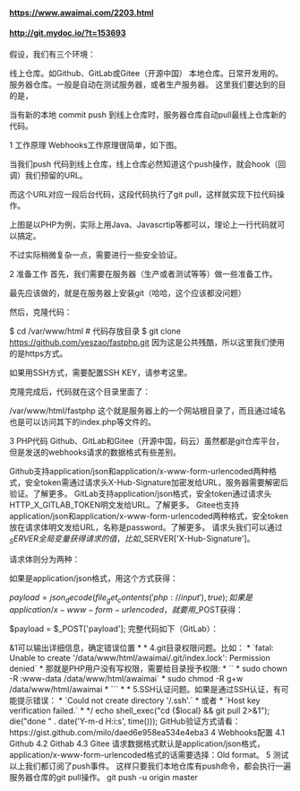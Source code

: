 #### https://www.awaimai.com/2203.html
#### http://git.mydoc.io/?t=153693

假设，我们有三个环境：

线上仓库。如Github、GitLab或Gitee（开源中国）
本地仓库。日常开发用的。
服务器仓库。一般是自动在测试服务器，或者生产服务器。
这里我们要达到的目的是，

当有新的本地 commit push 到线上仓库时，服务器仓库自动pull最线上仓库新的代码。

1 工作原理
Webhooks工作原理很简单，如下图。



当我们push 代码到线上仓库，线上仓库必然知道这个push操作，就会hook（回调）我们预留的URL。

而这个URL对应一段后台代码，这段代码执行了git pull，这样就实现下拉代码操作。

上图是以PHP为例，实际上用Java、Javascrtip等都可以，理论上一行代码就可以搞定。

不过实际稍微复杂一点，需要进行一些安全验证。

2 准备工作
首先，我们需要在服务器（生产或者测试等等）做一些准备工作。

最先应该做的，就是在服务器上安装git（哈哈，这个应该都没问题）

然后，克隆代码：

$ cd /var/www/html           # 代码存放目录
$ git clone https://github.com/yeszao/fastphp.git
因为这是公共残酷，所以这里我们使用的是https方式。

如果用SSH方式，需要配置SSH KEY，请参考这里。

克隆完成后，代码就在这个目录里面了：

/var/www/html/fastphp
这个就是服务器上的一个网站根目录了，而且通过域名也是可以访问其下的index.php等文件的。

3 PHP代码
Github、GitLab和Gitee（开源中国，码云）虽然都是git仓库平台，但是发送的webhooks请求的数据格式有些差别。

Github支持application/json和application/x-www-form-urlencoded两种格式，安全token需通过请求头X-Hub-Signature加密发给URL，服务器需要解密后验证。了解更多。
GitLab支持application/json格式，安全token通过请求头HTTP_X_GITLAB_TOKEN明文发给URL。了解更多。
Gitee也支持application/json和application/x-www-form-urlencoded两种格式，安全token放在请求体明文发给URL，名称是password。了解更多。
请求头我们可以通过$_SERVER全局变量获得请求的值，比如$_SERVER['X-Hub-Signature']。

请求体则分为两种：

如果是application/json格式，用这个方式获得：

$payload = json_decode(file_get_contents('php://input'), true);
如果是application/x-www-form-urlencoded，就要用$_POST获得：

$payload = $_POST['payload'];
完整代码如下（GitLab）：

<?php

/ 本地仓库路径
$local = '/var/www/html/awaimai';

// 安全验证字符串，为空则不验证
$token = '123456';


// 如果启用验证，并且验证失败，返回错误
$httpToken = isset($_SERVER['HTTP_X_GITLAB_TOKEN']) ? $_SERVER['HTTP_X_GITLAB_TOKEN'] : '';
if ($token && $httpToken != $token) {
    header('HTTP/1.1 403 Permission Denied');
    die('Permission denied.');
}

// 如果仓库目录不存在，返回错误
if (!is_dir($local)) {
    header('HTTP/1.1 500 Internal Server Error');
    die('Local directory is missing');
}

//如果请求体内容为空，返回错误
$payload = file_get_contents('php://input');
if (!$payload) {
    header('HTTP/1.1 400 Bad Request');
    die('HTTP HEADER or POST is missing.');
}

/*
 * 这里有几点需要注意：
 *
 * 1.确保PHP正常执行系统命令。写一个PHP文件，内容：
 * `<?php shell_exec('ls -la')`
 * 在通过浏览器访问这个文件，能够输出目录结构说明PHP可以运行系统命令。
 *
 * 2、PHP一般使用www-data或者nginx用户运行，PHP通过脚本执行系统命令也是用这个用户，
 * 所以必须确保在该用户家目录（一般是/home/www-data或/home/nginx）下有.ssh目录和
 * 一些授权文件，以及git配置文件，如下：
 * ```
 * + .ssh
 *   - authorized_keys
 *   - config
 *   - id_rsa
 *   - id_rsa.pub
 *   - known_hosts
 * - .gitconfig
 * ```
 *
 * 3.在执行的命令后面加上2>&1可以输出详细信息，确定错误位置
 *
 * 4.git目录权限问题。比如：
 * `fatal: Unable to create '/data/www/html/awaimai/.git/index.lock': Permission denied`
 * 那就是PHP用户没有写权限，需要给目录授予权限:
 * ``
 * sudo chown -R :www-data /data/www/html/awaimai`
 * sudo chmod -R g+w /data/www/html/awaimai
 * ```
 *
 * 5.SSH认证问题。如果是通过SSH认证，有可能提示错误：
 * `Could not create directory '/.ssh'.`
 * 或者
 * `Host key verification failed.`
 *
 */
echo shell_exec("cd {$local} && git pull 2>&1");
die("done " . date('Y-m-d H:i:s', time()));
GitHub验证方式请看：https://gist.github.com/milo/daed6e958ea534e4eba3

4 Webhooks配置
4.1 Github


4.2 Githab


4.3 Gitee
请求数据格式默认是application/json格式，application/x-www-form-urlencoded格式的话需要选择：Old format。



5 测试
以上我们都订阅了push事件。

这样只要我们本地仓库有push命令，都会执行一遍服务器仓库的git pull操作。

git push -u origin master
